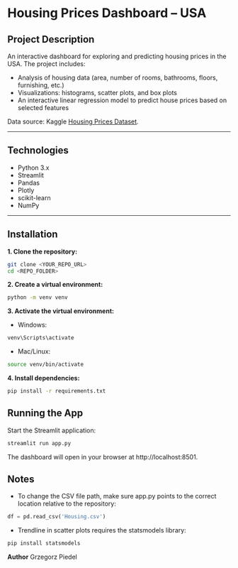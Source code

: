 # Housing Prices Dashboard – USA

## Project Description
An interactive dashboard for exploring and predicting housing prices in the USA. The project includes:

- Analysis of housing data (area, number of rooms, bathrooms, floors, furnishing, etc.)
- Visualizations: histograms, scatter plots, and box plots
- An interactive linear regression model to predict house prices based on selected features

Data source: Kaggle [Housing Prices Dataset](https://www.kaggle.com/datasets/yasserh/housing-prices-dataset/code).

---

## Technologies
- Python 3.x  
- Streamlit  
- Pandas  
- Plotly  
- scikit-learn  
- NumPy  

---

## Installation

**1. Clone the repository:**
```bash
git clone <YOUR_REPO_URL>
cd <REPO_FOLDER>
```

**2. Create a virtual environment:**
```bash
python -m venv venv
```

**3. Activate the virtual environment:**
- Windows:
```bash
venv\Scripts\activate
```

- Mac/Linux:
```bash
source venv/bin/activate
```

**4. Install dependencies:**
```bash
pip install -r requirements.txt
```

## Running the App
Start the Streamlit application:
```bash
streamlit run app.py
```

The dashboard will open in your browser at http://localhost:8501.

## Notes
- To change the CSV file path, make sure app.py points to the correct location relative to the repository:
```python
df = pd.read_csv('Housing.csv')
```
- Trendline in scatter plots requires the statsmodels library:
```bash
pip install statsmodels
```
**Author**
Grzegorz Piedel
